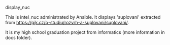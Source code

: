 display_nuc

This is intel_nuc administrated by Ansible.
It displays 'suplovani' extracted from https://gjk.cz/o-studiu/rozvrh-a-suplovani/suplovani/.

It is my high school graduation project from informatics (more information in docs folder).
